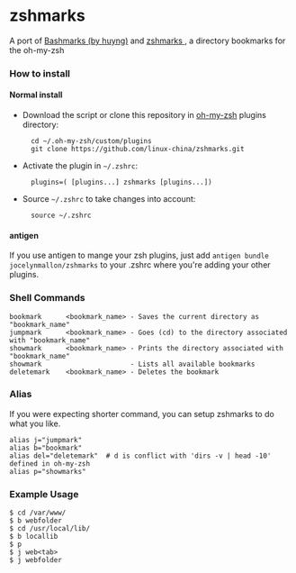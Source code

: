 zshmarks
========

A port of [Bashmarks (by huyng)](https://github.com/huyng/bashmarks) and [zshmarks
](https://github.com/linux-china/zshmarks), a directory bookmarks for the oh-my-zsh

### How to install

#### Normal install

* Download the script or clone this repository in [oh-my-zsh](http://github.com/robbyrussell/oh-my-zsh) plugins directory:

        cd ~/.oh-my-zsh/custom/plugins
        git clone https://github.com/linux-china/zshmarks.git

* Activate the plugin in `~/.zshrc`:

        plugins=( [plugins...] zshmarks [plugins...])

* Source `~/.zshrc`  to take changes into account:

        source ~/.zshrc

#### antigen

If you use antigen to mange your zsh plugins, just add `antigen bundle jocelynmallon/zshmarks` to your .zshrc where you're adding your other plugins.

### Shell Commands

    bookmark      <bookmark_name> - Saves the current directory as "bookmark_name"
    jumpmark      <bookmark_name> - Goes (cd) to the directory associated with "bookmark_name"
    showmark      <bookmark_name> - Prints the directory associated with "bookmark_name"
    showmark                      - Lists all available bookmarks
    deletemark    <bookmark_name> - Deletes the bookmark

### Alias

If you were expecting shorter command, you can setup zshmarks to do what you like.

    alias j="jumpmark"
    alias b="bookmark"
    alias del="deletemark"  # d is conflict with 'dirs -v | head -10' defined in oh-my-zsh
    alias p="showmarks"

### Example Usage

    $ cd /var/www/
    $ b webfolder
    $ cd /usr/local/lib/
    $ b locallib
    $ p
    $ j web<tab>
    $ j webfolder
